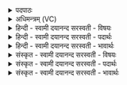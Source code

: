 <details><summary>पदपाठः</summary>

रेतः॑। मूत्र॑म्। वि। ज॒हा॒ति॒। योनि॑म्। प्र॒वि॒शदिति॑ प्रऽवि॒शत्। इ॒न्द्रि॒यम्। गर्भः॑। ज॒रायु॑णा। आवृ॑त॒ इत्यावृ॑तः। उल्व॑म्। ज॒हा॒ति॒। जन्म॑ना। ऋ॒तेन॑। स॒त्यम्। इ॒न्द्रि॒यम्। वि॒पान॒मिति॑ वि॒ऽपान॑म्। शु॒क्रम्। अन्ध॑सः। इन्द्र॑स्य। इ॒न्द्रि॒यम्। इ॒दम्। पयः॑। अ॒मृत॑म्। मधु॑। ७६।
</details>

<details><summary>अधिमन्त्रम् (VC)</summary>

- इन्द्रो देवता
- शङ्ख ऋषिः
- भुरिगतिशक्वरी
- पञ्चमः
</details>

<details><summary>हिन्दी - स्वामी दयानन्द सरस्वती  - विषयः</summary>

शरीर से वीर्य्य कैसे उत्पन्न होता है, इस विषय को अगले मन्त्र में कहा है ॥
</details>

<details><summary>हिन्दी - स्वामी दयानन्द सरस्वती  - पदार्थः</summary>

पदार्थान्वयभाषाः -  (इन्द्रियम्) पुरुष का लिङ्ग इन्द्रिय (योनिम्) स्त्री की योनि में (प्रविशत्) प्रवेश करता हुआ (रेतः) वीर्य को (वि, जहाति) विशेष कर छोड़ता है, इससे अलग (मूत्रम्) प्रस्राव को छोड़ता है, वह वीर्य (जरायुणा) जरायु से (आवृतः) ढका हुआ (गर्भः) गर्भरूप होकर जन्मता है, (जन्मना) जन्म से (उल्वम्) आवरण को (जहाति) छोड़ता है, वह (ऋतेन) बाहर के वायु से (अन्धसः) आवरण को निवृत्त करनेहारे (विपानम्) विविध पान के साधन (शुक्रम्) पवित्र (सत्यम्) वर्त्तमान में उत्तम (इन्द्रस्य) जीव के सम्बन्धी (इन्द्रियम्) धन को और (इदम्) इस (पयः) रस के तुल्य (अमृतम्) नाशरहित (मधु) प्रत्यक्षादि ज्ञान के साधन (इन्द्रियम्) चक्षुरादि इन्द्रिय को प्राप्त होता है ॥७६ ॥
</details>

<details><summary>हिन्दी - स्वामी दयानन्द सरस्वती  - भावार्थः</summary>

भावार्थभाषाः -  प्राणी जो कुछ खाता-पीता है, परम्परा से वीर्य होकर शरीर का कारण होता है। पुरुष का लिङ्ग इन्द्रिय स्त्री के संयोग से वीर्य छोड़ता और इससे अलग मूत्र को छोड़ता है, इससे जाना जाता है कि शरीर में मूत्र के स्थान से पृथक् स्थान में वीर्य रहता है, वह वीर्य्य जिस कारण सब अङ्गों की आकृति उसमें रहती है, इसी से जिसके शरीर से वीर्य उत्पन्न होता है, उसी की आकृतिवाला सन्तान होता है ॥७६ ॥
</details>

<details><summary>संस्कृत - स्वामी दयानन्द सरस्वती  - विषयः</summary>

शरीरात् कथं वीर्य्यमुत्पद्यत इत्याह ॥
</details>

<details><summary>संस्कृत - स्वामी दयानन्द सरस्वती  - पदार्थः</summary>

पदार्थान्वयभाषाः -  इन्द्रियं योनिं प्रविशत् सद् रेतो विजहाति। अतोऽन्यत्र मूत्रं विजहाति तज्जरायुणावृतो गर्भो जायते जन्मनोल्वं जहाति, स ऋतेनान्धसो निवर्तकं विपानं शुक्रं सत्यमिन्द्रस्येन्द्रियमिदं पयोऽमृतं मध्विन्द्रियं चैति ॥७६ ॥
</details>

<details><summary>संस्कृत - स्वामी दयानन्द सरस्वती  - भावार्थः</summary>

भावार्थभाषाः -  प्राणिना यत् किञ्चिद् भुज्यते पीयते तत् परम्परया शुक्रं भूत्वा शरीरकारणं जायते, पुरुषस्योपस्थेन्द्रियं स्त्रीसंयोगेन शुक्रं मुञ्चति। अतोऽन्यत्र मूत्रं त्यजति, तेन ज्ञायते शरीरे मूत्रस्थानादन्यत्र रेतस्तिष्ठति तद्यस्मात् सर्वेभ्योऽङ्गेभ्य उत्पद्यते, तस्मात् सर्वाङ्गाकृतिर्वर्त्तते। अत एव यस्य शरीराद् वीर्यमुत्पद्यते, तदाकृतिरेव सन्तानो जायते ॥७६ ॥
</details>